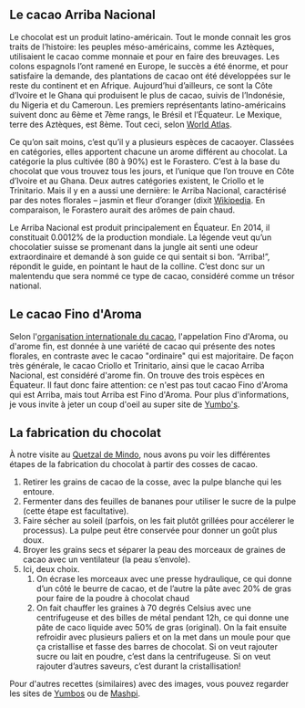 ## Le cacao Arriba Nacional

Le chocolat est un produit latino-américain. Tout le monde connait les gros traits de l’histoire: les peuples méso-américains, comme les Aztèques, utilisaient le cacao comme monnaie et pour en faire des breuvages. Les colons espagnols l’ont ramené en Europe, le succès a été énorme, et pour satisfaire la demande, des plantations de cacao ont été développées sur le reste du continent et en Afrique.
Aujourd’hui d’ailleurs, ce sont la Côte d’Ivoire et le Ghana qui produisent le plus de cacao, suivis de l’Indonésie, du Nigeria et du Cameroun. Les premiers représentants latino-américains suivent donc au 6ème et 7ème rangs, le Brésil et l’Équateur. Le Mexique, terre des Aztèques, est 8ème. Tout ceci, selon [World Atlas](https://www.worldatlas.com/articles/top-10-cocoa-producing-countries.html).

Ce qu’on sait moins, c’est qu’il y a plusieurs espèces de cacaoyer. Classées en catégories, elles apportent chacune un arome différent au chocolat. La catégorie la plus cultivée (80 à 90%) est le Forastero. C’est à la base du chocolat que vous trouvez tous les jours, et l’unique que l’on trouve en Côte d’Ivoire et au Ghana. Deux autres catégories existent, le Criollo et le Trinitario. Mais il y en a aussi une dernière: le Arriba Nacional, caractérisé par des notes florales – jasmin et fleur d’oranger (dixit [Wikipedia](https://fr.wikipedia.org/wiki/Nacional_(cacao)). En comparaison, le Forastero aurait des arômes de pain chaud. 

Le Arriba Nacional est produit principalement en Équateur. En 2014, il constituait 0.0012% de la production mondiale. La légende veut qu’un chocolatier suisse se promenant dans la jungle ait senti une odeur extraordinaire et demandé à son guide ce qui sentait si bon. “Arriba!”, répondit le guide, en pointant le haut de la colline. C’est donc sur un malentendu que sera nommé ce type de cacao, considéré comme un trésor national.

## Le cacao Fino d'Aroma

Selon l'[organisation internationale du cacao](https://www.icco.org/fine-or-flavor-cocoa/), l'appelation Fino d'Aroma, ou d'arome fin, est donnée à une variété de cacao qui présente des notes florales, en contraste avec le cacao "ordinaire" qui est majoritaire. De façon très générale, le cacao Criollo et Trinitario, ainsi que le cacao Arriba Nacional, est considéré d'arome fin. On trouve des trois espèces en Équateur. Il faut donc faire attention: ce n'est pas tout cacao Fino d'Aroma qui est Arriba, mais tout Arriba est Fino d'Aroma. Pour plus d'informations, je vous invite à jeter un coup d'oeil au super site de [Yumbo's](http://yumboschocolate.com/cacao-fin-aromatique/).

## La fabrication du chocolat

À notre visite au [Quetzal de Mindo](http://www.elquetzaldemindo.com/), nous avons pu voir les différentes étapes de la fabrication du chocolat à partir des cosses de cacao.

1. Retirer les grains de cacao de la cosse, avec la pulpe blanche qui les entoure.
2. Fermenter dans des feuilles de bananes pour utiliser le sucre de la pulpe (cette étape est facultative).
3. Faire sécher au soleil (parfois, on les fait plutôt grillées pour accélerer le processus). La pulpe peut être conservée pour donner un goût plus doux.
4. Broyer les grains secs et séparer la peau des morceaux de graines de cacao avec un ventilateur (la peau s’envole).
5. Ici, deux choix. 
	1. On écrase les morceaux avec une presse hydraulique, ce qui donne d’un côté le beurre de cacao, et de l’autre la pâte avec 20% de gras pour faire de la poudre à chocolat chaud 
	2. On fait chauffer les graines à 70 degrés Celsius avec une centrifugeuse et des billes de métal pendant 12h, ce qui donne une pâte de caco liquide avec 50% de gras (original). On la fait ensuite refroidir avec plusieurs paliers et on la met dans un moule pour que ça cristallise et fasse des barres de chocolat. Si on veut rajouter sucre ou lait en poudre, c’est dans la centrifugeuse. Si on veut rajouter d’autres saveurs, c’est durant la cristallisation!

Pour d'autres recettes (similaires) avec des images, vous pouvez regarder les sites de [Yumbos](http://yumboschocolate.com/transformation/) ou de [Mashpi](https://tienda.chocomashpi.com/taller-artesanal-pasos/). 